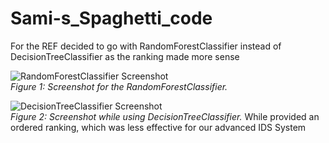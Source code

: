 # Sami-s_Spaghetti_code
For the REF decided to go with RandomForestClassifier instead of DecisionTreeClassifier as the ranking made more sense

![RandomForestClassifier Screenshot](https://github.com/cod-noobies/Sami-s_Spaghetti_code/assets/108373193/1e9fb99e-9837-4de3-87d4-85dc635e2b66)  
*Figure 1: Screenshot for the RandomForestClassifier.*


![DecisionTreeClassifier Screenshot](https://github.com/cod-noobies/Sami-s_Spaghetti_code/assets/108373193/8736fc8e-6480-4304-9a1b-e50d12f05ae9)  
*Figure 2: Screenshot while using DecisionTreeClassifier.*
 While provided an ordered ranking, which was less effective for our advanced IDS System
